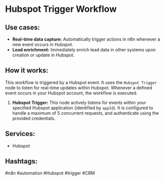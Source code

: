 # Hubspot Trigger Workflow

## Use cases:

- **Real-time data capture:** Automatically trigger actions in n8n whenever a new event occurs in Hubspot.
- **Lead enrichment:** Immediately enrich lead data in other systems upon creation or update in Hubspot.

## How it works:

This workflow is triggered by a Hubspot event. It uses the `Hubspot Trigger` node to listen for real-time updates within Hubspot. Whenever a defined event occurs in your Hubspot account, the workflow is executed.

1.  **Hubspot Trigger:** This node actively listens for events within your specified Hubspot application (identified by `appId`). It is configured to handle a maximum of 5 concurrent requests, and authenticate using the provided credentials.

## Services:

- Hubspot

## Hashtags:

#n8n #automation #Hubspot #trigger #CRM
